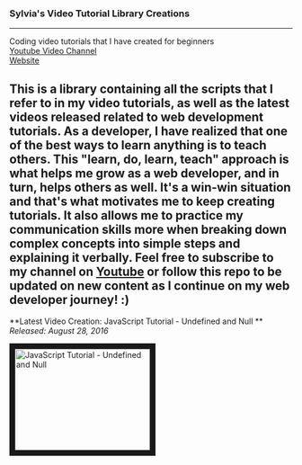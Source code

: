 ### Sylvia's Video Tutorial Library Creations
***
Coding video tutorials that I have created for beginners <br>
[Youtube Video Channel](https://www.youtube.com/user/SylviaMarketing23)<br>
[Website](http://tippingpointmediastudios.com)

This is a library containing all the scripts that I refer to in my video tutorials, as well as the latest videos released related to web development tutorials. As a developer, I have realized that one of the best ways to learn anything is to teach others. This "learn, do, learn, teach" approach is what helps me grow as a web developer, and in turn, helps others as well. It's a win-win situation and that's what motivates me to keep creating tutorials. It also allows me to practice my communication skills more when breaking down complex concepts into simple steps and explaining it verbally. Feel free to subscribe to my channel on [Youtube](https://www.youtube.com/user/SylviaMarketing23) or follow this repo to be updated on new content as I continue on my web developer journey! :)
<br>
------
**Latest Video Creation: JavaScript Tutorial - Undefined and Null
**<br>
*Released: August 28, 2016*



<a href="https://www.youtube.com/watch?v=AlsyvRgdnbs
" target="_blank"><img src="http://img.youtube.com/vi/AlsyvRgdnbs/0.jpg" 
alt="JavaScript Tutorial - Undefined and Null
" width="240" height="180" border="10" /></a>
